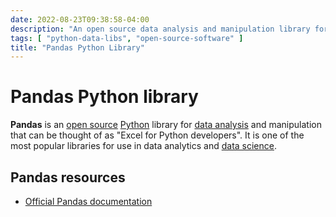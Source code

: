 ```yaml
---
date: 2022-08-23T09:38:58-04:00
description: "An open source data analysis and manipulation library for Python"
tags: [ "python-data-libs", "open-source-software" ]
title: "Pandas Python Library"
---
```


# Pandas Python library

**Pandas** is an [open source](open-source-software.md) [Python](python.md) library for [data analysis](data-analysis.md) and manipulation that can be thought of as "Excel for Python developers". It is one of the most popular libraries for use in data analytics and [data science](data-science.md).

## Pandas resources

* [Official Pandas documentation](https://pandas.pydata.org/docs/user_guide/index.html)
